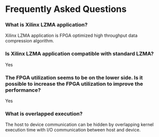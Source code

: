 # Frequently Asked Questions

### What is Xilinx LZMA application?
Xilinx LZMA application is FPGA optimized high throughput data compression
algorithm.

### Is Xilinx LZMA application compatible with standard LZMA?
Yes

### The FPGA utilization seems to be on the lower side. Is it possible to increase the FPGA utilization to improve the performance?
Yes 

### What is overlapped execution?
The host to device communication can be hidden by overlapping kernel execution
time with I/O communication between host and device.

